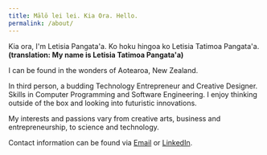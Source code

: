 ```yaml
---
title: Mālō lei lei. Kia Ora. Hello.
permalink: /about/
---
```


Kia ora, I'm Letisia Pangata'a. Ko hoku hingoa ko Letisia Tatimoa Pangata'a. **(translation: My name is Letisia Tatimoa Pangata'a)**

I can be found in the wonders of Aotearoa, New Zealand.

In third person, a budding Technology Entrepreneur and Creative Designer. Skills in Computer Programming and Software Engineering. I enjoy thinking outside of the box and looking into futuristic innovations.

My interests and passions vary from creative arts, business and entrepreneurship, to science and technology.

Contact information can be found via [Email](mailto:lpan375@aucklanduni.ac.nz) or [LinkedIn](https://www.linkedin.com/in/letisiapangataa/).